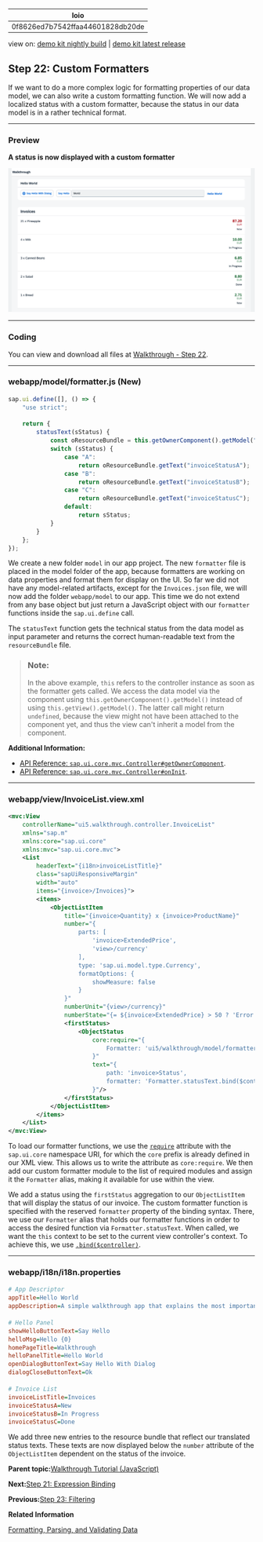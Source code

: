 <!-- loio0f8626ed7b7542ffaa44601828db20de -->

| loio |
| -----|
| 0f8626ed7b7542ffaa44601828db20de |

<div id="loio">

view on: [demo kit nightly build](https://sdk.openui5.org/nightly/#/topic/0f8626ed7b7542ffaa44601828db20de) | [demo kit latest release](https://sdk.openui5.org/topic/0f8626ed7b7542ffaa44601828db20de)</div>

## Step 22: Custom Formatters

If we want to do a more complex logic for formatting properties of our data model, we can also write a custom formatting function. We will now add a localized status with a custom formatter, because the status in our data model is in a rather technical format.

***

### Preview

  
  
**A status is now displayed with a custom formatter**

![A list of invoices is displayed below the panel](images/loio7aa185a90dd7495cb6ec30c96bc80a54_LowRes.png "A status is now displayed with a custom formatter")

***

<a name="loio0f8626ed7b7542ffaa44601828db20de__section_lp1_2nk_syb"/>

### Coding

You can view and download all files at [Walkthrough - Step 22](https://sdk.openui5.org/entity/sap.m.tutorial.walkthrough/sample/sap.m.tutorial.walkthrough.22).

***

<a name="loio0f8626ed7b7542ffaa44601828db20de__section_mp1_2nk_syb"/>

### webapp/model/formatter.js \(New\)

```js
sap.ui.define([], () => {
	"use strict";

	return {
		statusText(sStatus) {
			const oResourceBundle = this.getOwnerComponent().getModel("i18n").getResourceBundle();
			switch (sStatus) {
				case "A":
					return oResourceBundle.getText("invoiceStatusA");
				case "B":
					return oResourceBundle.getText("invoiceStatusB");
				case "C":
					return oResourceBundle.getText("invoiceStatusC");
				default:
					return sStatus;
			}
		}
	};
});
```

We create a new folder `model` in our app project. The new `formatter` file is placed in the model folder of the app, because formatters are working on data properties and format them for display on the UI. So far we did not have any model-related artifacts, except for the `Invoices.json` file, we will now add the folder `webapp/model` to our app. This time we do not extend from any base object but just return a JavaScript object with our `formatter` functions inside the `sap.ui.define` call.

The `statusText` function gets the technical status from the data model as input parameter and returns the correct human-readable text from the `resourceBundle` file.

> ### Note:  
> In the above example, `this` refers to the controller instance as soon as the formatter gets called. We access the data model via the component using `this.getOwnerComponent().getModel()` instead of using `this.getView().getModel()`. The latter call might return `undefined`, because the view might not have been attached to the component yet, and thus the view can't inherit a model from the component.

**Additional Information:**

-   [API Reference: `sap.ui.core.mvc.Controller#getOwnerComponent`](https://sdk.openui5.org/api/sap.ui.core.mvc.Controller/methods/getOwnerComponent). 
-   [API Reference: `sap.ui.core.mvc.Controller#onInit`](https://sdk.openui5.org/api/sap.ui.core.mvc.Controller/methods/onInit). 

***

### webapp/view/InvoiceList.view.xml

```xml
<mvc:View
    controllerName="ui5.walkthrough.controller.InvoiceList"
    xmlns="sap.m"
    xmlns:core="sap.ui.core"
    xmlns:mvc="sap.ui.core.mvc">
    <List
        headerText="{i18n>invoiceListTitle}"
        class="sapUiResponsiveMargin"
        width="auto"
        items="{invoice>/Invoices}">
        <items>
            <ObjectListItem
                title="{invoice>Quantity} x {invoice>ProductName}"
                number="{
                    parts: [
                        'invoice>ExtendedPrice',
                        'view>/currency'
                    ],
                    type: 'sap.ui.model.type.Currency',
                    formatOptions: {
                        showMeasure: false
                    }
                }"
                numberUnit="{view>/currency}"
                numberState="{= ${invoice>ExtendedPrice} > 50 ? 'Error' : 'Success' }">
                <firstStatus>
                    <ObjectStatus
                        core:require="{
                            Formatter: 'ui5/walkthrough/model/formatter'
                        }"
                        text="{
                            path: 'invoice>Status',
                            formatter: 'Formatter.statusText.bind($controller)'
                        }"/>
                </firstStatus>
            </ObjectListItem>
        </items>
    </List>
</mvc:View>
```

To load our formatter functions, we use the [`require`](Require_Modules_in_XML_View_and_Fragment_b11d853.md) attribute with the `sap.ui.core` namespace URI, for which the `core` prefix is already defined in our XML view. This allows us to write the attribute as `core:require`. We then add our custom formatter module to the list of required modules and assign it the `Formatter` alias, making it available for use within the view.

We add a status using the `firstStatus` aggregation to our `ObjectListItem` that will display the status of our invoice. The custom formatter function is specified with the reserved `formatter` property of the binding syntax. There, we use our `Formatter` alias that holds our formatter functions in order to access the desired function via `Formatter.statusText`. When called, we want the `this` context to be set to the current view controller's context. To achieve this, we use [`.bind($controller)`](Formatting_Parsing_and_Validating_Data_07e4b92.md).

***

### webapp/i18n/i18n.properties

```ini
# App Descriptor
appTitle=Hello World
appDescription=A simple walkthrough app that explains the most important concepts of OpenUI5

# Hello Panel
showHelloButtonText=Say Hello
helloMsg=Hello {0}
homePageTitle=Walkthrough
helloPanelTitle=Hello World
openDialogButtonText=Say Hello With Dialog
dialogCloseButtonText=Ok

# Invoice List
invoiceListTitle=Invoices
invoiceStatusA=New
invoiceStatusB=In Progress
invoiceStatusC=Done
```

We add three new entries to the resource bundle that reflect our translated status texts. These texts are now displayed below the `number` attribute of the `ObjectListItem` dependent on the status of the invoice.

**Parent topic:**[Walkthrough Tutorial \(JavaScript\)](Walkthrough_Tutorial_JavaScript_3da5f4b.md "In this tutorial we will introduce you to all major development paradigms of OpenUI5.")

**Next:**[Step 21: Expression Binding](Step_21_Expression_Binding_c98d573.md "Sometimes the predefined types of OpenUI5 are not flexible enough and you want to do a simple calculation or formatting in the view - that is where expressions are really helpful. We use them to format our price according to the current number in the data model.")

**Previous:**[Step 23: Filtering](Step_23_Filtering_5295470.md "In this step, we add a search field for our product list and define a filter that represents the search term. When searching, the list is automatically updated to show only the items that match the search term.")

**Related Information**  


[Formatting, Parsing, and Validating Data](Formatting_Parsing_and_Validating_Data_07e4b92.md "Data that is presented on the UI often has to be converted so that is human readable and fits to the locale of the user. On the other hand, data entered by the user has to be parsed and validated to be understood by the data source. For this purpose, you use formatters and data types.")

